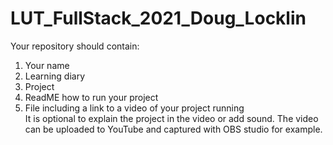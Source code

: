 # LUT_FullStack_2021_Doug_Locklin
Your repository should contain:  
  1. Your name  
  2. Learning diary  
  3. Project  
  4. ReadME how to run your project  
  5. File including a link to a video of your project running      
It is optional to explain the project in the video or add sound. 
The video can be uploaded to YouTube and captured with OBS studio for example.
